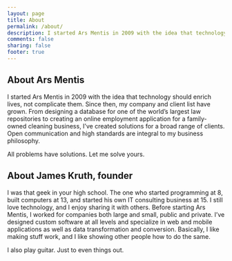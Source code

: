 ```yaml
---
layout: page
title: About
permalink: /about/
description: I started Ars Mentis in 2009 with the idea that technology should enrich lives, not complicate them.
comments: false
sharing: false
footer: true
---
```


<h2 class="section-header">About Ars Mentis</h2>

I started Ars Mentis in 2009 with the idea that technology should enrich lives, not complicate them. Since then, my company and client list have grown. From designing a database for one of the world’s largest law repositories to creating an online employment application for a family-owned cleaning business, I’ve created solutions for a broad range of clients. Open communication and high standards are integral to my business philosophy.

All problems have solutions. Let me solve yours.

<h2 class="section-header"><a name="james"></a>About James Kruth, founder</h2>

I was that geek in your high school. The one who started programming at 8, built computers at 13, and started his own IT consulting business at 15. I still love technology, and I enjoy sharing it with others. Before starting Ars Mentis, I worked for companies both large and small, public and private. I’ve designed custom software at all levels and specialize in web and mobile applications as well as data transformation and conversion. Basically, I like making stuff work, and I like showing other people how to do the same.

I also play guitar. Just to even things out.
